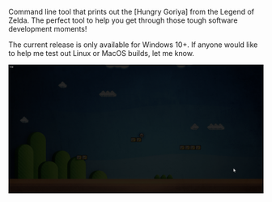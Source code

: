 Command line tool that prints out the [Hungry Goriya] from the Legend of Zelda. 
The perfect tool to help you get through those tough software development moments!

The current release is only available for Windows 10+.
If anyone would like to help me test out Linux or MacOS builds, let me know.

![Grumble command line tool](grumble.gif)
